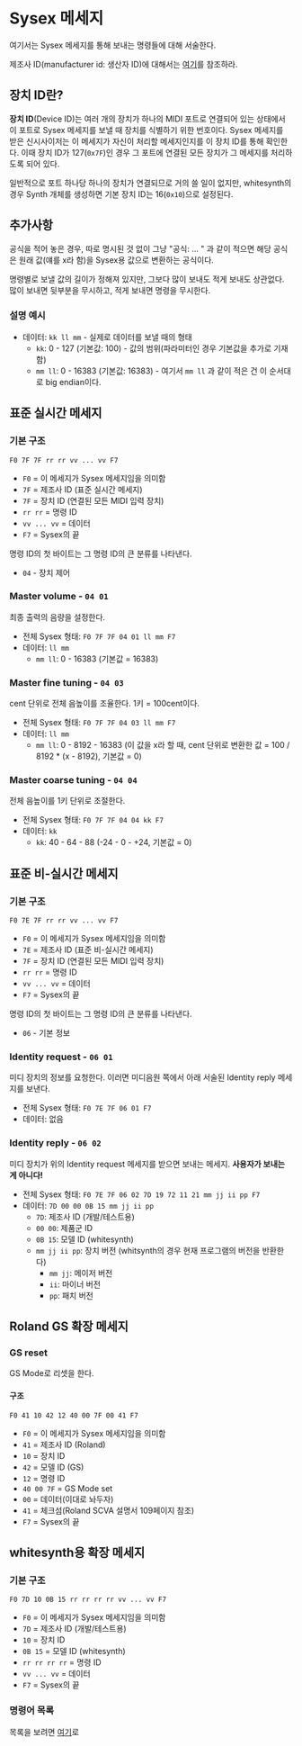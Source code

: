 # Sysex 메세지
여기서는 Sysex 메세지를 통해 보내는 명령들에 대해 서술한다.

제조사 ID(manufacturer id: 생산자 ID)에 대해서는 [여기](./sysexManufacturerId.md)를 참조하라.

## 장치 ID란?
**장치 ID**(Device ID)는 여러 개의 장치가 하나의 MIDI 포트로 연결되어 있는 상태에서 이 포트로 Sysex 메세지를 보낼 때 장치를 식별하기 위한 번호이다. Sysex 메세지를 받은 신시사이저는 이 메세지가 자신이 처리할 메세지인지를 이 장치 ID를 통해 확인한다. 이때 장치 ID가 127(`0x7F`)인 경우 그 포트에 연결된 모든 장치가 그 메세지를 처리하도록 되어 있다.

일반적으로 포트 하나당 하나의 장치가 연결되므로 거의 쓸 일이 없지만, whitesynth의 경우 Synth 개체를 생성하면 기본 장치 ID는 16(`0x10`)으로 설정된다.

## 추가사항
공식을 적어 놓은 경우, 따로 명시된 것 없이 그냥 "공식: ... " 과 같이 적으면 해당 공식은 원래 값(얘를 x라 함)을 Sysex용 값으로 변환하는 공식이다.

명령별로 보낼 값의 길이가 정해져 있지만, 그보다 많이 보내도 적게 보내도 상관없다. 많이 보내면 뒷부분을 무시하고, 적게 보내면 명령을 무시한다.

### 설명 예시

- 데이터: `kk ll mm` - 실제로 데이터를 보낼 때의 형태
  - `kk`: 0 - 127 (기본값: 100) - 값의 범위(파라미터인 경우 기본값을 추가로 기재함)
  - `mm ll`: 0 - 16383 (기본값: 16383) - 여기서 `mm ll` 과 같이 적은 건 이 순서대로 big endian이다.

## 표준 실시간 메세지

### 기본 구조
```
F0 7F 7F rr rr vv ... vv F7
```
- `F0` = 이 메세지가 Sysex 메세지임을 의미함
- `7F` = 제조사 ID (표준 실시간 메세지)
- `7F` = 장치 ID (연결된 모든 MIDI 입력 장치)
- `rr rr` = 명령 ID
- `vv ... vv` = 데이터
- `F7` = Sysex의 끝

명령 ID의 첫 바이트는 그 명령 ID의 큰 분류를 나타낸다.
- `04` - 장치 제어

### Master volume - `04 01`
최종 출력의 음량을 설정한다.

- 전체 Sysex 형태: `F0 7F 7F 04 01 ll mm F7`
- 데이터: `ll mm`
  - `mm ll`: 0 - 16383 (기본값 = 16383)

### Master fine tuning - `04 03`
cent 단위로 전체 음높이를 조율한다. 1키 = 100cent이다.

- 전체 Sysex 형태: `F0 7F 7F 04 03 ll mm F7`
- 데이터: `ll mm`
  - `mm ll`: 0 - 8192 - 16383 (이 값을 x라 할 때, cent 단위로 변환한 값 = 100 / 8192 * (x - 8192), 기본값 = 0)

### Master coarse tuning - `04 04`
전체 음높이를 1키 단위로 조절한다.

- 전체 Sysex 형태: `F0 7F 7F 04 04 kk F7`
- 데이터: `kk`
  - `kk`: 40 - 64 - 88 (-24 - 0 - +24, 기본값 = 0)

## 표준 비-실시간 메세지

### 기본 구조
```
F0 7E 7F rr rr vv ... vv F7
```
- `F0` = 이 메세지가 Sysex 메세지임을 의미함
- `7E` = 제조사 ID (표준 비-실시간 메세지)
- `7F` = 장치 ID (연결된 모든 MIDI 입력 장치)
- `rr rr` = 명령 ID
- `vv ... vv` = 데이터
- `F7` = Sysex의 끝

명령 ID의 첫 바이트는 그 명령 ID의 큰 분류를 나타낸다.
- `06` - 기본 정보

### Identity request - `06 01`
미디 장치의 정보를 요청한다. 이러면 미디음원 쪽에서 아래 서술된 Identity reply 메세지를 보낸다. 

- 전체 Sysex 형태: `F0 7E 7F 06 01 F7`
- 데이터: 없음

### Identity reply - `06 02`
미디 장치가 위의 Identity request 메세지를 받으면 보내는 메세지. **사용자가 보내는 게 아니다!**

- 전체 Sysex 형태: `F0 7E 7F 06 02 7D 19 72 11 21 mm jj ii pp F7`
- 데이터: `7D 00 00 0B 15 mm jj ii pp`
  - `7D`: 제조사 ID (개발/테스트용)
  - `00 00`: 제품군 ID
  - `0B 15`: 모델 ID (whitesynth)
  - `mm jj ii pp`: 장치 버전 (whitsynth의 경우 현재 프로그램의 버전을 반환한다)
    - `mm jj`: 메이저 버전
    - `ii`: 마이너 버전
    - `pp`: 패치 버전

## Roland GS 확장 메세지

### GS reset
GS Mode로 리셋을 한다.

#### 구조
```
F0 41 10 42 12 40 00 7F 00 41 F7
```
- `F0` = 이 메세지가 Sysex 메세지임을 의미함
- `41` = 제조사 ID (Roland)
- `10` = 장치 ID
- `42` = 모델 ID (GS)
- `12` = 명령 ID
- `40 00 7F` = GS Mode set
- `00` = 데이터(이대로 놔두자)
- `41` = 체크섬(Roland SCVA 설명서 109페이지 참조)
- `F7` = Sysex의 끝

## whitesynth용 확장 메세지

### 기본 구조
```
F0 7D 10 0B 15 rr rr rr rr vv ... vv F7
```
- `F0` = 이 메세지가 Sysex 메세지임을 의미함
- `7D` = 제조사 ID (개발/테스트용)
- `10` = 장치 ID
- `0B 15` = 모델 ID (whitesynth)
- `rr rr rr rr` = 명령 ID
- `vv ... vv` = 데이터
- `F7` = Sysex의 끝

### 명령어 목록
목록을 보려면 [여기](./whitesynthSysexCommandsList.md)로